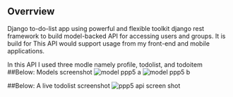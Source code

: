 
## Overrview

Django to-do-list app using powerful and flexible toolkit django rest framework to build model-backed API for accessing users and groups. 
It is build for
This API would support  usage from  my front-end and mobile applications.

In this API I used three modle namely profile,  todolist, and todoitem
##Below: Models screenshot
![model ppp5  a](https://github.com/Tamirucode/drf_api_share/assets/116649197/110e0480-aff0-4625-b4fe-73f1308f4d10)
![model ppp5 b](https://github.com/Tamirucode/drf_api_share/assets/116649197/93c1a0dd-5ea8-4307-93e9-b2aa50e6b906)


##Below: A live todolist screenshot
![ppp5 api  screen shot](https://github.com/Tamirucode/drf_api_share/assets/116649197/2ce2917f-0cd9-409e-b3a5-a4c1995c1cc9)







